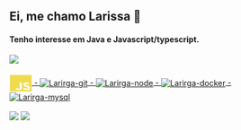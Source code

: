 ## Ei, me chamo Larissa  🖖

#### Tenho interesse em Java e Javascript/typescript.

<div>
  <a href="https://github.com/larirga">
  <img height="180em" src="https://github-readme-stats.vercel.app/api?username=larirga&show_icons=true&theme=dark&include_all_commits=true&count_private=true"/>
</div>
 
<div>
  <br>
  <img align="center" alt="Larirga-Js" height="30" width="40" src="https://raw.githubusercontent.com/devicons/devicon/master/icons/javascript/javascript-plain.svg">
  -
  <img align="center" alt="Larirga-git" height="30" width="40" src="https://cdn.jsdelivr.net/gh/devicons/devicon/icons/git/git-original.svg" />
  -
  <img align="center" alt="Larirga-node" height="30" width="40" src="https://cdn.jsdelivr.net/gh/devicons/devicon/icons/nodejs/nodejs-original.svg" />
  -
  <img align="center" alt="Larirga-docker" height="40" width="50" src="https://cdn.jsdelivr.net/gh/devicons/devicon/icons/docker/docker-original.svg" />
  -
  <img align="center" alt="Larirga-mysql" height="50" width="60" src="https://cdn.jsdelivr.net/gh/devicons/devicon/icons/mysql/mysql-original-wordmark.svg" />
  
   </div>
  <br>
  <div> 
  <a href = "mailto:larirgaa@gmail.com"><img src="https://img.shields.io/badge/-Gmail-%23333?style=for-the-badge&logo=gmail&logoColor=white" target="_blank"></a>
  <a href="https://www.linkedin.com/in/larissa-rodrigues-122775206/"><img src="https://img.shields.io/badge/-LinkedIn-%230077B5?style=for-the-badge&logo=linkedin&logoColor=white" target="_blank"></a>
 </div>
 
 
  

  
 

